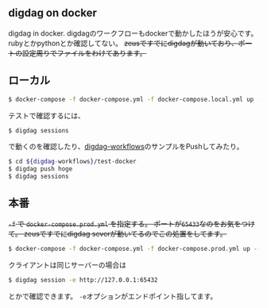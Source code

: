 digdag on docker
-------------------------------

digdag in docker.
digdagのワークフローもdockerで動かしたほうが安心です。rubyとかpythonとか確認してない。
~~zeusですでにdigdagが動いており、ポートの設定周りでファイルをわけてあります。~~


## ローカル

```bash
$ docker-compose -f docker-compose.yml -f docker-compose.local.yml up --build
```

テストで確認するには、

```bash 
$ digdag sessions
```

で動くのを確認したり、[digdag-workflows](https://github.com/Growth-Hack-Studio/digdag-workflows)のサンプルをPushしてみたり。

```bash
$ cd ${digdag-workflows}/test-docker
$ digdag push hoge 
$ digdag sessions
```

## 本番

~~`-f` で `docker-compose.prod.yml` を指定する。 ポートが`65433`なのをお気をつけて。
zeusですでにdigdag severが動いてるのでこの処置をしてます。~~

```bash
$ docker-compose -f docker-compose.yml -f docker-compose.prod.yml up --build -d 
```

クライアントは同じサーバーの場合は

```bash
$ digdag session -e http://127.0.0.1:65432
```

とかで確認できます。 `-e`オプションがエンドポイント指してます。
